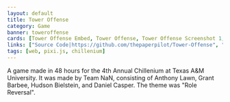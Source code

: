 ```yaml
---
layout: default
title: Tower Offense
category: Game
banner: toweroffense
cards: [Tower Offense Embed, Tower Offense, Tower Offense Screenshot 1, Tower Offense Screenshot 2, Tower Offense Screenshot 3]
links: ["Source Code|https://github.com/thepaperpilot/Tower-Offense", "Store Page|https://thepaperpilot.itch.io/tower-offense"]
tags: [web, pixi.js, chillenium]
---
```

A game made in 48 hours for the 4th Annual Chillenium at Texas A&M University. It was made by Team NaN, consisting of Anthony Lawn, Grant Barbee, Hudson Bielstein, and Daniel Casper. The theme was "Role Reversal". 
